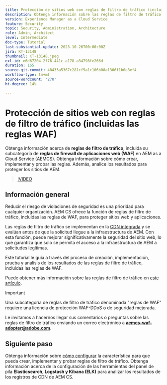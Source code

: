 ```yaml
---
title: Protección de sitios web con reglas de filtro de tráfico (incluidas las reglas WAF)
description: Obtenga información sobre las reglas de filtro de tráfico, incluida su subcategoría de reglas de cortafuegos de aplicaciones web (WAF). Cómo crear, implementar y probar las reglas. Además, analice los resultados para proteger los sitios de AEM.
version: Experience Manager as a Cloud Service
feature: Security
topic: Security, Administration, Architecture
role: Admin, Architect
level: Intermediate
doc-type: Tutorial
last-substantial-update: 2023-10-26T00:00:00Z
jira: KT-13148
thumbnail: KT-13148.jpeg
exl-id: e6d67204-2f76-441c-a178-a34798fe266d
duration: 165
source-git-commit: 48433a5367c281cf5a1c106b08a1306f1b0e8ef4
workflow-type: tm+mt
source-wordcount: '270'
ht-degree: 14%

---
```


# Protección de sitios web con reglas de filtro de tráfico (incluidas las reglas WAF)

Obtenga información acerca de **reglas de filtro de tráfico**, incluida su subcategoría de **reglas de firewall de aplicaciones web (WAF)** en AEM as a Cloud Service (AEMCS). Obtenga información sobre cómo crear, implementar y probar las reglas. Además, analice los resultados para proteger los sitios de AEM.

>[!VIDEO](https://video.tv.adobe.com/v/3425401?quality=12&learn=on)

## Información general

Reducir el riesgo de violaciones de seguridad es una prioridad para cualquier organización. AEM CS ofrece la función de reglas de filtro de tráfico, incluidas las reglas de WAF, para proteger sitios web y aplicaciones.

Las reglas de filtro de tráfico se implementan en la [CDN integrada](https://experienceleague.adobe.com/docs/experience-manager-cloud-service/content/implementing/content-delivery/cdn.html?lang=es) y se evalúan antes de que la solicitud llegue a la infraestructura de AEM. Con esta función, puede mejorar significativamente la seguridad del sitio web, lo que garantiza que solo se permita el acceso a la infraestructura de AEM a solicitudes legítimas.

Este tutorial le guía a través del proceso de creación, implementación, prueba y análisis de los resultados de las reglas de filtro de tráfico, incluidas las reglas de WAF.

Puede obtener más información sobre las reglas de filtro de tráfico en [este artículo](https://experienceleague.adobe.com/docs/experience-manager-cloud-service/content/security/traffic-filter-rules-including-waf.html?lang=es).

>[!IMPORTANT]
>
> Una subcategoría de reglas de filtro de tráfico denominada &quot;reglas de WAF&quot; requiere una licencia de protección WAF-DDoS o de seguridad mejorada.

Le invitamos a hacernos llegar sus comentarios o preguntas sobre las reglas de filtro de tráfico enviando un correo electrónico a **aemcs-waf-adopter@adobe.com**.

## Siguiente paso

Obtenga información sobre [cómo configurar](./how-to-setup.md) la característica para que pueda crear, implementar y probar reglas de filtro de tráfico. Obtenga información acerca de la configuración de las herramientas del panel de pila **Elasticsearch, Logstash y Kibana (ELK)** para analizar los resultados de los registros de CDN de AEM CS.


